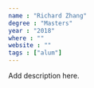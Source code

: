 ```yaml
---
name : "Richard Zhang"
degree : "Masters"
year : "2018"
where : ""
website : ""
tags : ["alum"]
---
```

Add description here.
